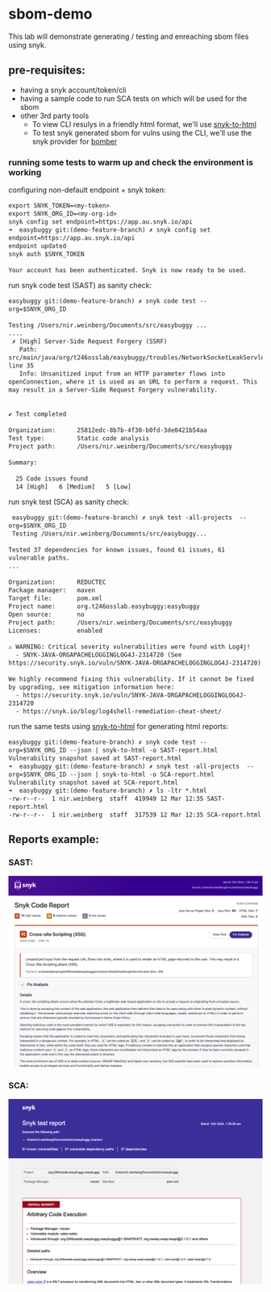 # sbom-demo
This lab will demonstrate generating / testing and enreaching sbom files using snyk.

## pre-requisites:
- having a snyk account/token/cli
- having a sample code to run SCA tests on which will be used for the sbom
- other 3rd party tools
    - To view CLI resulys in a friendly html format, we'll use [snyk-to-html](https://docs.snyk.io/snyk-cli/scan-and-maintain-projects-using-the-cli/cli-tools/snyk-to-html)
    - To test snyk generated sbom for vulns using the CLI, we'll use the snyk provider for [bomber](https://github.com/devops-kung-fu/bomber)


### running some tests to warm up and check the environment is working
configuring non-default endpoint + snyk token:
```
export SNYK_TOKEN=<my-token>
export SNYK_ORG_ID=<my-org-id>
snyk config set endpoint=https://app.au.snyk.io/api
➜  easybuggy git:(demo-feature-branch) ✗ snyk config set endpoint=https://app.au.snyk.io/api
endpoint updated
snyk auth $SNYK_TOKEN

Your account has been authenticated. Snyk is now ready to be used.

```

run snyk code test (SAST) as sanity check:
```
easybuggy git:(demo-feature-branch) ✗ snyk code test --org=$SNYK_ORG_ID

Testing /Users/nir.weinberg/Documents/src/easybuggy ...
....
 ✗ [High] Server-Side Request Forgery (SSRF)
   Path: src/main/java/org/t246osslab/easybuggy/troubles/NetworkSocketLeakServlet.java, line 35
   Info: Unsanitized input from an HTTP parameter flows into openConnection, where it is used as an URL to perform a request. This may result in a Server-Side Request Forgery vulnerability.


✔ Test completed

Organization:      25812edc-8b7b-4f30-b0fd-3de0421b54aa
Test type:         Static code analysis
Project path:      /Users/nir.weinberg/Documents/src/easybuggy

Summary:

  25 Code issues found
  14 [High]   6 [Medium]   5 [Low]

```

run snyk test (SCA) as sanity check:
```
 easybuggy git:(demo-feature-branch) ✗ snyk test -all-projects  --org=$SNYK_ORG_ID
 Testing /Users/nir.weinberg/Documents/src/easybuggy...

Tested 37 dependencies for known issues, found 61 issues, 61 vulnerable paths.
...

Organization:      REDUCTEC
Package manager:   maven
Target file:       pom.xml
Project name:      org.t246osslab.easybuggy:easybuggy
Open source:       no
Project path:      /Users/nir.weinberg/Documents/src/easybuggy
Licenses:          enabled

⚠ WARNING: Critical severity vulnerabilities were found with Log4j!
  - SNYK-JAVA-ORGAPACHELOGGINGLOG4J-2314720 (See https://security.snyk.io/vuln/SNYK-JAVA-ORGAPACHELOGGINGLOG4J-2314720)

We highly recommend fixing this vulnerability. If it cannot be fixed by upgrading, see mitigation information here:
  - https://security.snyk.io/vuln/SNYK-JAVA-ORGAPACHELOGGINGLOG4J-2314720
  - https://snyk.io/blog/log4shell-remediation-cheat-sheet/
```

run the same tests using [snyk-to-html](https://docs.snyk.io/snyk-cli/scan-and-maintain-projects-using-the-cli/cli-tools/snyk-to-html) for generating html reports:
```
easybuggy git:(demo-feature-branch) ✗ snyk code test --org=$SNYK_ORG_ID --json | snyk-to-html -o SAST-report.html
Vulnerability snapshot saved at SAST-report.html
➜  easybuggy git:(demo-feature-branch) ✗ snyk test -all-projects  --org=$SNYK_ORG_ID --json | snyk-to-html -o SCA-report.html
Vulnerability snapshot saved at SCA-report.html
➜  easybuggy git:(demo-feature-branch) ✗ ls -ltr *.html
-rw-r--r--  1 nir.weinberg  staff  419949 12 Mar 12:35 SAST-report.html
-rw-r--r--  1 nir.weinberg  staff  317539 12 Mar 12:35 SCA-report.html
```
## Reports example:
### SAST:
![sast.png preview](https://github.com/nirw-snyk/sbom-demo/blob/main/images/sast.png)

### SCA:
![sca.png preview](https://github.com/nirw-snyk/sbom-demo/blob/main/images/sca.png)
